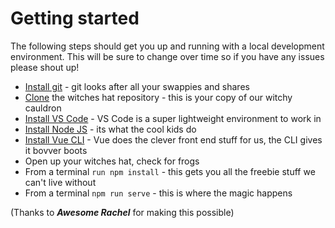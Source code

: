 # Getting started

The following steps should get you up and running with a local development environment. This will be sure to change over time so if you have any issues please shout up!

- [Install git](https://git-scm.com/downloads "Install git") - git looks after all your swappies and shares
- [Clone](https://github.com/robinkemp/WitchesHat.git, "Clone") the witches hat repository - this is your copy of our witchy cauldron
- [Install VS Code](https://code.visualstudio.com/download, "Install VS Code") - VS Code is a super lightweight environment to work in
- [Install Node JS](https://nodejs.org/en/download/, "Install Node JS") - its what the cool kids do
- [Install Vue CLI](https://cli.vuejs.org/guide/installation.html, "Install Vue CLI") - Vue does the clever front end stuff for us, the CLI gives it bovver boots
- Open up your witches hat, check for frogs
- From a terminal <code>run npm install</code> - this gets you all the freebie stuff we can't live without
- From a terminal <code>npm run serve</code> - this is where the magic happens

(Thanks to ***Awesome Rachel*** for making this possible)